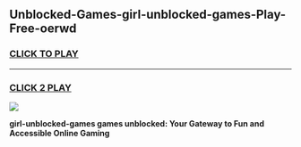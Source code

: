 
## Unblocked-Games-girl-unblocked-games-Play-Free-oerwd
<h3>
<a href="https://premium76.site?title=girl-unblocked-games&ref=18A">CLICK TO PLAY</a></h3>
<hr>

<h3>
<a href="https://premium76.site?title=girl-unblocked-games&ref=18A">CLICK 2 PLAY</a>
  
</h3>

<a href="https://premium76.site?title=girl-unblocked-games&ref=18A"><img src="https://clearcache.store/games.png"></a>


**girl-unblocked-games games unblocked: Your Gateway to Fun and Accessible Online Gaming**
